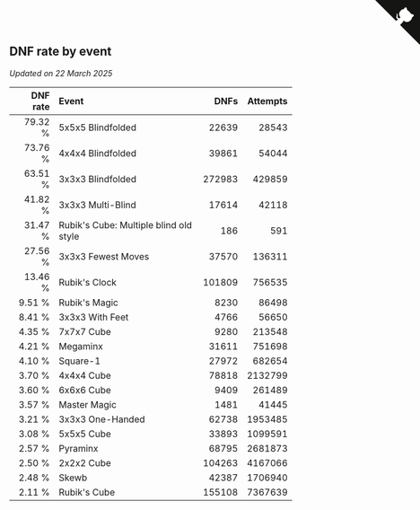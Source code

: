 ## DNF rate by event

*Updated on 22 March 2025*

| DNF rate | Event | DNFs | Attempts |
| ---: | :--- | ---: | ---: |
| 79.32 % | 5x5x5 Blindfolded | 22639 | 28543 |
| 73.76 % | 4x4x4 Blindfolded | 39861 | 54044 |
| 63.51 % | 3x3x3 Blindfolded | 272983 | 429859 |
| 41.82 % | 3x3x3 Multi-Blind | 17614 | 42118 |
| 31.47 % | Rubik's Cube: Multiple blind old style | 186 | 591 |
| 27.56 % | 3x3x3 Fewest Moves | 37570 | 136311 |
| 13.46 % | Rubik's Clock | 101809 | 756535 |
| 9.51 % | Rubik's Magic | 8230 | 86498 |
| 8.41 % | 3x3x3 With Feet | 4766 | 56650 |
| 4.35 % | 7x7x7 Cube | 9280 | 213548 |
| 4.21 % | Megaminx | 31611 | 751698 |
| 4.10 % | Square-1 | 27972 | 682654 |
| 3.70 % | 4x4x4 Cube | 78818 | 2132799 |
| 3.60 % | 6x6x6 Cube | 9409 | 261489 |
| 3.57 % | Master Magic | 1481 | 41445 |
| 3.21 % | 3x3x3 One-Handed | 62738 | 1953485 |
| 3.08 % | 5x5x5 Cube | 33893 | 1099591 |
| 2.57 % | Pyraminx | 68795 | 2681873 |
| 2.50 % | 2x2x2 Cube | 104263 | 4167066 |
| 2.48 % | Skewb | 42387 | 1706940 |
| 2.11 % | Rubik's Cube | 155108 | 7367639 |


<a href="https://github.com/jonatanklosko/wca_statistics" class="github-corner" aria-label="View source on Github"><svg width="80" height="80" viewBox="0 0 250 250" style="fill:#151513; color:#fff; position: absolute; top: 0; border: 0; right: 0;" aria-hidden="true"><path d="M0,0 L115,115 L130,115 L142,142 L250,250 L250,0 Z"></path><path d="M128.3,109.0 C113.8,99.7 119.0,89.6 119.0,89.6 C122.0,82.7 120.5,78.6 120.5,78.6 C119.2,72.0 123.4,76.3 123.4,76.3 C127.3,80.9 125.5,87.3 125.5,87.3 C122.9,97.6 130.6,101.9 134.4,103.2" fill="currentColor" style="transform-origin: 130px 106px;" class="octo-arm"></path><path d="M115.0,115.0 C114.9,115.1 118.7,116.5 119.8,115.4 L133.7,101.6 C136.9,99.2 139.9,98.4 142.2,98.6 C133.8,88.0 127.5,74.4 143.8,58.0 C148.5,53.4 154.0,51.2 159.7,51.0 C160.3,49.4 163.2,43.6 171.4,40.1 C171.4,40.1 176.1,42.5 178.8,56.2 C183.1,58.6 187.2,61.8 190.9,65.4 C194.5,69.0 197.7,73.2 200.1,77.6 C213.8,80.2 216.3,84.9 216.3,84.9 C212.7,93.1 206.9,96.0 205.4,96.6 C205.1,102.4 203.0,107.8 198.3,112.5 C181.9,128.9 168.3,122.5 157.7,114.1 C157.9,116.9 156.7,120.9 152.7,124.9 L141.0,136.5 C139.8,137.7 141.6,141.9 141.8,141.8 Z" fill="currentColor" class="octo-body"></path></svg></a><style>.github-corner:hover .octo-arm{animation:octocat-wave 560ms ease-in-out}@keyframes octocat-wave{0%,100%{transform:rotate(0)}20%,60%{transform:rotate(-25deg)}40%,80%{transform:rotate(10deg)}}@media (max-width:500px){.github-corner:hover .octo-arm{animation:none}.github-corner .octo-arm{animation:octocat-wave 560ms ease-in-out}}</style>
